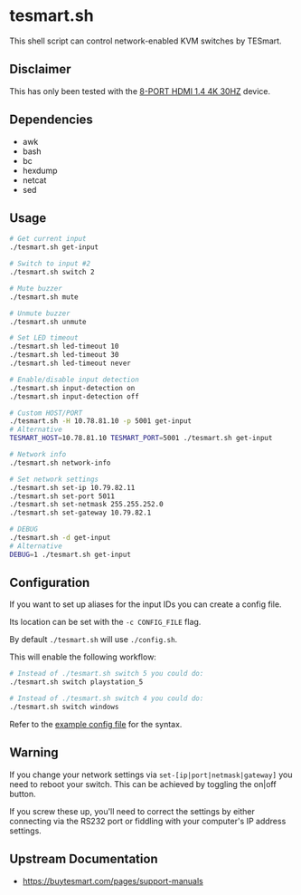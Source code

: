 # tesmart.sh

This shell script can control network-enabled KVM switches by TESmart.

## Disclaimer

This has only been tested with the [8-PORT HDMI 1.4 4K 30HZ](https://buytesmart.com/products/tesmart-8-port-hdmi-kvm-switch-autoscan-rackmount-ethernet-usb-hub-4k-30hz) device.

## Dependencies

- awk
- bash
- bc
- hexdump
- netcat
- sed

## Usage

```bash
# Get current input
./tesmart.sh get-input

# Switch to input #2
./tesmart.sh switch 2

# Mute buzzer
./tesmart.sh mute

# Unmute buzzer
./tesmart.sh unmute

# Set LED timeout
./tesmart.sh led-timeout 10
./tesmart.sh led-timeout 30
./tesmart.sh led-timeout never

# Enable/disable input detection
./tesmart.sh input-detection on
./tesmart.sh input-detection off

# Custom HOST/PORT
./tesmart.sh -H 10.78.81.10 -p 5001 get-input
# Alternative
TESMART_HOST=10.78.81.10 TESMART_PORT=5001 ./tesmart.sh get-input

# Network info
./tesmart.sh network-info

# Set network settings
./tesmart.sh set-ip 10.79.82.11
./tesmart.sh set-port 5011
./tesmart.sh set-netmask 255.255.252.0
./tesmart.sh set-gateway 10.79.82.1

# DEBUG
./tesmart.sh -d get-input
# Alternative
DEBUG=1 ./tesmart.sh get-input
```

## Configuration

If you want to set up aliases for the input IDs you can create a config file.

Its location can be set with the `-c CONFIG_FILE` flag.

By default `./tesmart.sh` will use `./config.sh`.

This will enable the following workflow:

```bash
# Instead of ./tesmart.sh switch 5 you could do:
./tesmart.sh switch playstation_5

# Instead of ./tesmart.sh switch 4 you could do:
./tesmart.sh switch windows
```

Refer to the [example config file](./config.sh.sample) for the syntax.

## Warning

If you change your network settings via `set-[ip|port|netmask|gateway]`
you need to reboot your switch. This can be achieved by toggling the 
on|off button.

If you screw these up, you'll need to correct the settings by 
either connecting via the RS232 port or fiddling with your computer's 
IP address settings.

## Upstream Documentation

- https://buytesmart.com/pages/support-manuals
